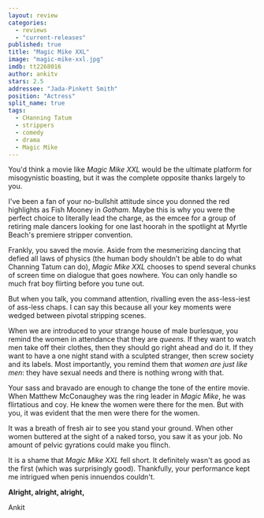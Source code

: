 ```yaml
---
layout: review
categories: 
  - reviews
  - "current-releases"
published: true
title: "Magic Mike XXL"
image: "magic-mike-xxl.jpg"
imdb: tt2268016
author: ankitv
stars: 2.5
addressee: "Jada-Pinkett Smith"
position: "Actress"
split_name: true
tags: 
  - CHanning Tatum
  - strippers
  - comedy
  - drama
  - Magic Mike
---
```


You'd think a movie like _Magic Mike XXL_ would be the ultimate platform for misogynistic boasting, but it was the complete opposite thanks largely to you.

I've been a fan of your no-bullshit attitude since you donned the red highlights as Fish Mooney in _Gotham_. Maybe this is why you were the perfect choice to literally lead the charge, as the emcee for a group of retiring male dancers looking for one last hoorah in the spotlight at Myrtle Beach's premiere stripper convention.

Frankly, you saved the movie. Aside from the mesmerizing dancing that defied all laws of physics (the human body shouldn't be able to do what Channing Tatum can do), _Magic Mike XXL_ chooses to spend several chunks of screen time on dialogue that goes nowhere. You can only handle so much frat boy flirting before you tune out.

But when you talk, you command attention, rivalling even the ass-less-iest of ass-less chaps. I can say this because all your key moments were wedged between pivotal stripping scenes.

When we are introduced to your strange house of male burlesque, you remind the women in attendance that they are _queens._ If they want to watch men take off their clothes, then they should go right ahead and do it. If they want to have a one night stand with a sculpted stranger, then screw society and its labels. Most importantly, you remind them that _women are just like men_: they have sexual needs and there is nothing wrong with that.

Your sass and bravado are enough to change the tone of the entire movie. When Matthew McConaughey was the ring leader in _Magic Mike_, he was flirtatious and coy. He knew the women were there for the men. But with you, it was evident that the men were there for the women.

It was a breath of fresh air to see you stand your ground. When other women buttered at the sight of a naked torso, you saw it as your job. No amount of pelvic gyrations could make you flinch.

It is a shame that _Magic Mike XXL_ fell short. It definitely wasn't as good as the first (which was surprisingly good). Thankfully, your performance kept me intrigued when penis innuendos couldn't.

**Alright, alright, alright,**

Ankit
